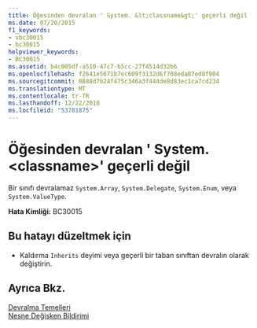 ```yaml
---
title: Öğesinden devralan ' System. &lt;classname&gt;' geçerli değil
ms.date: 07/20/2015
f1_keywords:
- vbc30015
- bc30015
helpviewer_keywords:
- BC30015
ms.assetid: b4c005df-a510-47c7-b5cc-27f4514d32b6
ms.openlocfilehash: f2641e5671b7ec609f3132d6f708eda07ed8f904
ms.sourcegitcommit: 0888d7b24f475c346a3f444de8d83ec1ca7cd234
ms.translationtype: MT
ms.contentlocale: tr-TR
ms.lasthandoff: 12/22/2018
ms.locfileid: "53781875"
---
```

# <a name="inheriting-from-systemltclassnamegt-is-not-valid"></a>Öğesinden devralan ' System. &lt;classname&gt;' geçerli değil
Bir sınıfı devralamaz `System.Array`, `System.Delegate`, `System.Enum`, veya `System.ValueType`.  
  
 **Hata Kimliği:** BC30015  
  
## <a name="to-correct-this-error"></a>Bu hatayı düzeltmek için  
  
-   Kaldırma `Inherits` deyimi veya geçerli bir taban sınıftan devralın olarak değiştirin.  
  
## <a name="see-also"></a>Ayrıca Bkz.  
 [Devralma Temelleri](../../visual-basic/programming-guide/language-features/objects-and-classes/inheritance-basics.md)  
 [Nesne Değişken Bildirimi](../../visual-basic/programming-guide/language-features/variables/object-variable-declaration.md)
